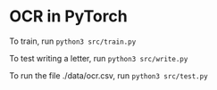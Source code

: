 # OCR in PyTorch

To train, run
`python3 src/train.py`

To test writing a letter, run
`python3 src/write.py`

To run the file ./data/ocr.csv, run
`python3 src/test.py`
